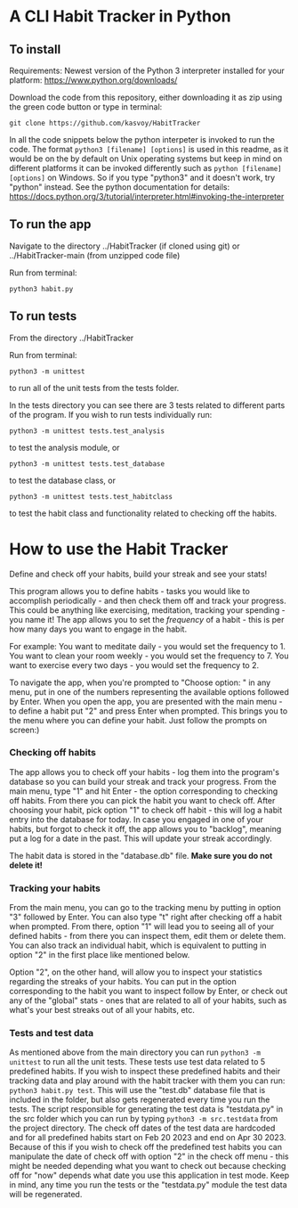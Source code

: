 # A CLI Habit Tracker in Python

## To install
Requirements: Newest version of the Python 3 interpreter installed for your platform: https://www.python.org/downloads/

Download the code from this repository, either downloading it as zip using the green code button
or type in terminal: 
```
git clone https://github.com/kasvoy/HabitTracker
```

In all the code snippets below the python interpeter is invoked to run the code. The format `python3 [filename] [options]` is used in this readme,
as it would be on the by default on Unix operating systems but keep in mind on different platforms it can be invoked differently such as 
`python [filename] [options]` on Windows. So if you type "python3" and it doesn't work, try "python" instead. See the python documentation for details: https://docs.python.org/3/tutorial/interpreter.html#invoking-the-interpreter 


## To run the app
Navigate to the directory ../HabitTracker (if cloned using git) or  ../HabitTracker-main (from unzipped code file)

Run from terminal:
```
python3 habit.py
```

## To run tests
From the directory ../HabitTracker

Run from terminal: 
```
python3 -m unittest
```
to run all of the unit tests from the tests folder.

In the tests directory you can see there are 3 tests related to different parts of the program. If you wish to run tests individually run:
```
python3 -m unittest tests.test_analysis
```
to test the analysis module, or
```
python3 -m unittest tests.test_database
```
to test the database class, or
```
python3 -m unittest tests.test_habitclass
```
to test the habit class and functionality related to checking off the habits.


# How to use the Habit Tracker
Define and check off your habits, build your streak and see your stats!

This program allows you to define habits - tasks you would like to accomplish periodically - and then check them off and track your progress.
This could be anything like exercising, meditation, tracking your spending - you name it!
The app allows you to set the *frequency* of a habit - this is per how many days you want to engage in the habit.

For example:
You want to meditate daily - you would set the frequency to 1.
You want to clean your room weekly - you would set the frequency to 7.
You want to exercise every two days - you would set the frequency to 2.

To navigate the app, when you're prompted to "Choose option: " in any menu, put in one of the numbers representing the available options followed by Enter.
When you open the app, you are presented with the main menu - to define a habit put "2" and press Enter when prompted.
This brings you to the menu where you can define your habit. Just follow the prompts on screen:)

### Checking off habits
The app allows you to check off your habits - log them into the program's database so you can build your streak and track your progress.
From the main menu, type "1" and hit Enter - the option corresponding to checking off habits. From there you can pick the habit you want to check off.
After choosing your habit, pick option "1" to check off habit - this will log a habit entry into the database for today.
In case you engaged in one of your habits, but forgot to check it off, the app allows you to "backlog", meaning put a log for a date in the past.
This will update your streak accordingly.

The habit data is stored in the "database.db" file. **Make sure you do not delete it!**

### Tracking your habits
From the main menu, you can go to the tracking menu by putting in option "3" followed by Enter. You can also type "t" right after checking off a habit when prompted.
From there, option "1" will lead you to seeing all of your defined habits - from there you can inspect them, edit them or delete them. You can also track an individual habit, which is equivalent to putting in option "2" in the first place like mentioned below.

Option "2", on the other hand, will allow you to inspect your statistics regarding the streaks of your habits. You can put in the option corresponding
to the habit you want to inspect follow by Enter, or check out any of the "global" stats - ones that are related to all of your habits, such as what's your best streaks out of all your habits, etc.

### Tests and test data
As mentioned above from the main directory you can run `python3 -m unittest` to run all the unit tests.
These tests use test data related to 5 predefined habits. If you wish to inspect these predefined habits and their tracking data and play around 
with the habit tracker with them you can run:
`python3 habit.py test`. This will use the "test.db" database file that is included in the folder, but also gets regenerated every time you run the tests.
The script responsible for generating the test data is "testdata.py" in the src folder which you can run by typing `python3 -m src.testdata` from the project directory.
The check off dates of the test data are hardcoded and for all predefined habits start on Feb 20 2023 and end on Apr 30 2023. Because of this if you wish to check off the predefined test habits you can manipulate the date of check off with option "2" in the check off menu - this might be needed depending what you want to check out because checking off for "now" depends what date you use this application in test mode. Keep in mind, any time you run the tests or the "testdata.py" module the test data will be regenerated.
